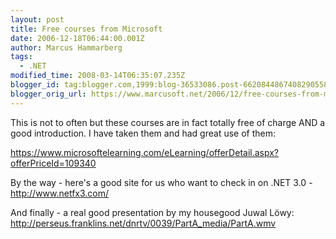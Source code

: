 ```yaml
---
layout: post
title: Free courses from Microsoft
date: 2006-12-18T06:44:00.001Z
author: Marcus Hammarberg
tags:
  - .NET
modified_time: 2008-03-14T06:35:07.235Z
blogger_id: tag:blogger.com,1999:blog-36533086.post-6620844867408290558
blogger_orig_url: https://www.marcusoft.net/2006/12/free-courses-from-microsoft.html
---
```


This is not to often but these courses are in fact totally free of
charge AND a good introduction. I have taken them and had great use of
them:

<https://www.microsoftelearning.com/eLearning/offerDetail.aspx?offerPriceId=109340>

By the way - here's a good site for us who want to check in on .NET
3.0 - <http://www.netfx3.com/>

And finally - a real good presentation by my housegood Juwal Löwy:
<http://perseus.franklins.net/dnrtv/0039/PartA_media/PartA.wmv>

